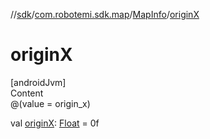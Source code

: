 //[sdk](../../../index.md)/[com.robotemi.sdk.map](../index.md)/[MapInfo](index.md)/[originX](origin-x.md)



# originX  
[androidJvm]  
Content  
@(value = origin_x)  
  
val [originX](origin-x.md): [Float](https://kotlinlang.org/api/latest/jvm/stdlib/kotlin/-float/index.html) = 0f  




